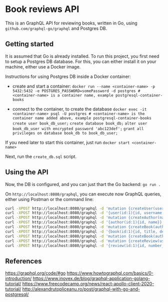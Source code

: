 # Book reviews API

This is an GraphQL API for reviewing books, written in Go, using `github.com/graphql-go/graphql` and Postgres DB.

## Getting started

It is assumed that Go is already installed. To run this project, you first need to setup a Postgres DB database. For this, you can either install it on your machine, either use a Docker image.

Instructions for using Postgres DB inside a Docker container:
 - create and start a container:
   `docker run --name <container-name> -p 5432:5432 -e POSTGRES_PASSWORD=somePassword -d postgres # <container-name> is a container name, example postgresql-container-books`

 - connect to the container, to create the database
   `docker exec -it <container-name> psql -U postgres # <container-name> is the container name added above, example postgresql-container-books` 
   `create user book_db_user;`
   `create database book_db;`
   `alter user book_db_user with encrypted password 'abc123def';`
   `grant all privileges on database book_db to book_db_user;`

If you need later to start this container, just run `docker start <container-name>`

Next, run the `create_db.sql` script.

## Using the API

Now, the DB is configured, and you can just thart the Go backend: `go run .`

On `http://localhost:8080/graphql`, you can execute now GraphQL queries, either using Postman or the command line:
```bash
curl -XPOST http://localhost:8080/graphql -d 'mutation {createUser(username:"test1", email:"test1@test.com"){id, username, email}}'
curl -XPOST http://localhost:8080/graphql -d '{user(id:1){id, username, email}}'
curl -XPOST http://localhost:8080/graphql -d 'mutation {createAuthor(name:"Author 1"){id, name}}'
curl -XPOST http://localhost:8080/graphql -d '{author(id:1){id, name}}'
curl -XPOST http://localhost:8080/graphql -d 'mutation {createBook(author: 1, title: "Title 1", description: "Description 1"){id, title, description, author{id, name}}}'
curl -XPOST http://localhost:8080/graphql -d '{book(id:1){id, title, description, author{id, name}}}'
curl -XPOST http://localhost:8080/graphql -d 'mutation {createBook(author: 1, title: "Title 1", description: "Description 1"){id, title, description, author{id, name}}}'
curl -XPOST http://localhost:8080/graphql -d 'mutation {createReview(user: 1, book: 1, number_of_stars: "5", body: "A very good book."){id, number_of_stars, body, user{id, username, email}, book{id, title, description}}}'
curl -XPOST http://localhost:8080/graphql -d '{review(id:1){id, number_of_stars, body, user{id, username, email}, book{id, title, description}}}'
```

## References
https://graphql.org/code/#go
https://www.howtographql.com/basics/0-introduction/
https://www.inovex.de/blog/graphql-application-golang-tutorial/
https://www.freecodecamp.org/news/react-apollo-client-2020-tutorial/
http://alexandrutopliceanu.ro/post/graphql-with-go-and-postgresql/
